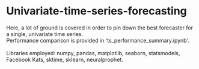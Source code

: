 # Univariate-time-series-forecasting
Here, a lot of ground is covered in order to pin down the best forecaster for a single, univariate time series.<br>
Performance comparison is provided in 'ts_performance_summary.ipynb'.<br>
<br>
Libraries employed: numpy, pandas, matplotlib, seaborn, statsmodels, Facebook Kats, sktime, sklearn, neuralprophet.
